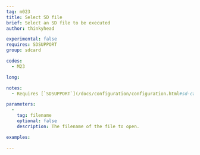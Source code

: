 ```yaml
---
tag: m023
title: Select SD file
brief: Select an SD file to be executed
author: thinkyhead

experimental: false
requires: SDSUPPORT
group: sdcard

codes:
  - M23

long:

notes:
  - Requires [`SDSUPPORT`](/docs/configuration/configuration.html#sd-card)

parameters:
  -
    tag: filename
    optional: false
    description: The filename of the file to open.

examples:

---
```


